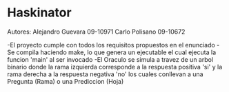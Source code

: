 # Haskinator
Autores:
	Alejandro Guevara 09-10971
	Carlo Polisano 09-10672

-El proyecto cumple con todos los requisitos propuestos en el enunciado
-Se compila haciendo make, lo que genera un ejecutable el cual ejecuta 
	la funcion 'main' al ser invocado
-El Oraculo se simula a travez de un arbol binario donde la rama izquierda
	corresponde a la respuesta positiva 'si' y la rama derecha a la
	respuesta negativa 'no' los cuales conllevan a una Pregunta (Rama)
	o una Prediccion (Hoja)

